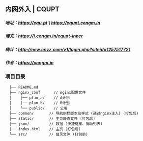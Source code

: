 ## 内网外入 | CQUPT

##### 地址：https://cqu.pt \ https://cqupt.congm.in
##### 博文：https://i.congm.in/cqupt-inner
##### 统计：http://new.cnzz.com/v1/login.php?siteid=1257517721
##### 作者：https://congm.in

### 项目目录
```
  ├── README.md
  ├── nginx_conf      // nginx配置文件
  │    ├── plan_a/    // A计划
  │    ├── plan_b/    // B计划
  │    └── public/    // 公用
  ├── common/       // 导航侧栏脚本及样式 (通过nginx注入) (打包后)
  ├── static/       // 主页静态文件 (打包后)
  ├── json/         // 数据 (快捷链接、捐助列表)
  ├── index.html    // 主页 (打包后)
  └── src/          // 目录文件 (打包前)
```